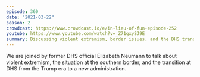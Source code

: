 ```yaml
---
episode: 360
date: "2021-03-22"
season: 2
crowdcast: https://www.crowdcast.io/e/in-lieu-of-fun-episode-252
youtube: https://www.youtube.com/watch?v=_Z71gxySJ9E
summary: Discussing violent extremism, border issues, and the DHS transition
---
```

We are joined by former DHS official Elizabeth Neumann to talk about violent
extremism, the situation at the southern border, and the transition at DHS from
the Trump era to a new administration.
